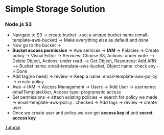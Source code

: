 # Simple Storage Solution

### Node.js S3
 - Navigate to S3 -> create bucket ->set a unique bucket name (email-template-aws-bucket) -> Make everything else as default and done
 - Now go to the bucket -> 
 - **Bucket access permission** -> Aws services -> **IAM** -> Polacies -> Create policy -> Visual Editor -> Services: Choose S3, Actions: under write --> Delete Object, Actions: under read --> Get Object, Resources: Add ARN --> Bucket name: email-template-aws-bucket, Object name: check any -> Done
 - Add tag(no need) -> review -> Keep a name: email-template-aws-policy -> create policy 
 - Aws -> IAM -> Access Management -> Users -> Add User -> username: emailTemplateUser, Access type: programatic access 
 - Set permissions -> attach existing policies -> search for policy we made -> email-template-aws-policy : checked -> Add tags -> review -> create user
 - Once we create user and policy we can get **access key id** and **secret access key** 

 [Tutorial](https://www.youtube.com/watch?v=ASuU4km3VHE)